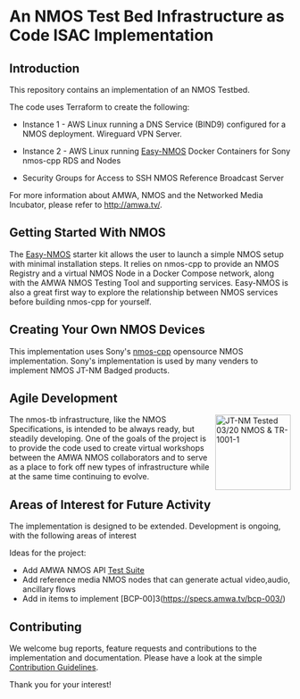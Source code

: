 # An NMOS Test Bed Infrastructure as Code ISAC Implementation

## Introduction

This repository contains an implementation of an NMOS Testbed. 

The code uses Terraform to create the following:   

- Instance 1 - AWS Linux running a 
DNS Service (BIND9) configured for a NMOS deployment.
Wireguard VPN Server.

- Instance 2 - AWS Linux running 
[Easy-NMOS](https://github.com/rhastie/easy-nmos) Docker Containers for Sony nmos-cpp RDS and Nodes
  
- Security Groups for Access to
SSH
NMOS Reference Broadcast Server

For more information about AMWA, NMOS and the Networked Media Incubator, please refer to <http://amwa.tv/>.
 
## Getting Started With NMOS

The [Easy-NMOS](https://github.com/rhastie/easy-nmos) starter kit allows the user to launch a simple NMOS setup with minimal installation steps.
It relies on nmos-cpp to provide an NMOS Registry and a virtual NMOS Node in a Docker Compose network, along with the AMWA NMOS Testing Tool and supporting services. Easy-NMOS is also a great first way to explore the relationship between NMOS services before building nmos-cpp for yourself.

## Creating Your Own NMOS Devices

This implementation uses Sony's [nmos-cpp](https://github.com/sony/nmos-cpp) opensource NMOS implementation. Sony's implementation is used by many venders to implement NMOS JT-NM Badged products. 

## Agile Development

[<img alt="JT-NM Tested 03/20 NMOS & TR-1001-1" src="Documents/images/jt-nm-tested-03-20-registry.png?raw=true" height="135" align="right"/>](https://jt-nm.org/jt-nm_tested/)

The nmos-tb infrastructure, like the NMOS Specifications, is intended to be always ready, but steadily developing. One of the goals of the project is to provide the code used to create virtual workshops between the AMWA NMOS collaborators and to serve as a place to fork off new types of infrastructure while at the same time continuing to evolve.

## Areas of Interest for Future Activity

The implementation is designed to be extended. Development is ongoing, with the following areas of interest 

Ideas for the project:

- Add AMWA NMOS API [Test Suite](https://github.com/AMWA-TV/nmos-testing)
- Add reference media NMOS nodes that can generate actual video,audio, ancillary flows
- Add in items to implement [BCP-00]3(https://specs.amwa.tv/bcp-003/)
  
## Contributing

We welcome bug reports, feature requests and contributions to the implementation and documentation.
Please have a look at the simple [Contribution Guidelines](CONTRIBUTING.md).

Thank you for your interest!

